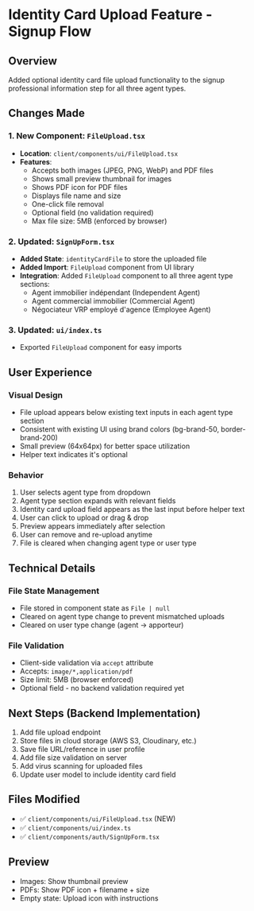 # Identity Card Upload Feature - Signup Flow

## Overview

Added optional identity card file upload functionality to the signup professional information step for all three agent types.

## Changes Made

### 1. New Component: `FileUpload.tsx`

- **Location**: `client/components/ui/FileUpload.tsx`
- **Features**:
  - Accepts both images (JPEG, PNG, WebP) and PDF files
  - Shows small preview thumbnail for images
  - Shows PDF icon for PDF files
  - Displays file name and size
  - One-click file removal
  - Optional field (no validation required)
  - Max file size: 5MB (enforced by browser)

### 2. Updated: `SignUpForm.tsx`

- **Added State**: `identityCardFile` to store the uploaded file
- **Added Import**: `FileUpload` component from UI library
- **Integration**: Added `FileUpload` component to all three agent type sections:
  - Agent immobilier indépendant (Independent Agent)
  - Agent commercial immobilier (Commercial Agent)
  - Négociateur VRP employé d'agence (Employee Agent)

### 3. Updated: `ui/index.ts`

- Exported `FileUpload` component for easy imports

## User Experience

### Visual Design

- File upload appears below existing text inputs in each agent type section
- Consistent with existing UI using brand colors (bg-brand-50, border-brand-200)
- Small preview (64x64px) for better space utilization
- Helper text indicates it's optional

### Behavior

1. User selects agent type from dropdown
2. Agent type section expands with relevant fields
3. Identity card upload field appears as the last input before helper text
4. User can click to upload or drag & drop
5. Preview appears immediately after selection
6. User can remove and re-upload anytime
7. File is cleared when changing agent type or user type

## Technical Details

### File State Management

- File stored in component state as `File | null`
- Cleared on agent type change to prevent mismatched uploads
- Cleared on user type change (agent → apporteur)

### File Validation

- Client-side validation via `accept` attribute
- Accepts: `image/*,application/pdf`
- Size limit: 5MB (browser enforced)
- Optional field - no backend validation required yet

## Next Steps (Backend Implementation)

1. Add file upload endpoint
2. Store files in cloud storage (AWS S3, Cloudinary, etc.)
3. Save file URL/reference in user profile
4. Add file size validation on server
5. Add virus scanning for uploaded files
6. Update user model to include identity card field

## Files Modified

- ✅ `client/components/ui/FileUpload.tsx` (NEW)
- ✅ `client/components/ui/index.ts`
- ✅ `client/components/auth/SignUpForm.tsx`

## Preview

- Images: Show thumbnail preview
- PDFs: Show PDF icon + filename + size
- Empty state: Upload icon with instructions
